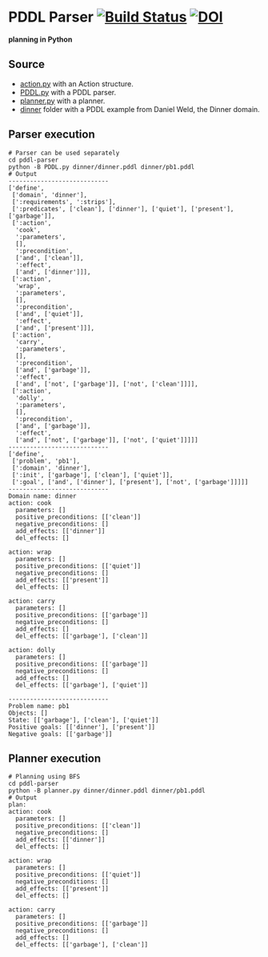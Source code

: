 # PDDL Parser [![Build Status](https://travis-ci.org/pucrs-automated-planning/pddl-parser.svg?branch=master)](https://travis-ci.org/pucrs-automated-planning/pddl-parser) [![DOI](https://zenodo.org/badge/42985356.svg)](https://zenodo.org/badge/latestdoi/42985356)
**planning in Python**

## Source
- [action.py](action.py) with an Action structure.
- [PDDL.py](PDDL.py) with a PDDL parser.
- [planner.py](planner.py) with a planner.
- [dinner](dinner) folder with a PDDL example from Daniel Weld, the Dinner domain.

## Parser execution
```Shell
# Parser can be used separately
cd pddl-parser
python -B PDDL.py dinner/dinner.pddl dinner/pb1.pddl
# Output
----------------------------
['define',
 ['domain', 'dinner'],
 [':requirements', ':strips'],
 [':predicates', ['clean'], ['dinner'], ['quiet'], ['present'], ['garbage']],
 [':action',
  'cook',
  ':parameters',
  [],
  ':precondition',
  ['and', ['clean']],
  ':effect',
  ['and', ['dinner']]],
 [':action',
  'wrap',
  ':parameters',
  [],
  ':precondition',
  ['and', ['quiet']],
  ':effect',
  ['and', ['present']]],
 [':action',
  'carry',
  ':parameters',
  [],
  ':precondition',
  ['and', ['garbage']],
  ':effect',
  ['and', ['not', ['garbage']], ['not', ['clean']]]],
 [':action',
  'dolly',
  ':parameters',
  [],
  ':precondition',
  ['and', ['garbage']],
  ':effect',
  ['and', ['not', ['garbage']], ['not', ['quiet']]]]]
----------------------------
['define',
 ['problem', 'pb1'],
 [':domain', 'dinner'],
 [':init', ['garbage'], ['clean'], ['quiet']],
 [':goal', ['and', ['dinner'], ['present'], ['not', ['garbage']]]]]
----------------------------
Domain name: dinner
action: cook
  parameters: []
  positive_preconditions: [['clean']]
  negative_preconditions: []
  add_effects: [['dinner']]
  del_effects: []

action: wrap
  parameters: []
  positive_preconditions: [['quiet']]
  negative_preconditions: []
  add_effects: [['present']]
  del_effects: []

action: carry
  parameters: []
  positive_preconditions: [['garbage']]
  negative_preconditions: []
  add_effects: []
  del_effects: [['garbage'], ['clean']]

action: dolly
  parameters: []
  positive_preconditions: [['garbage']]
  negative_preconditions: []
  add_effects: []
  del_effects: [['garbage'], ['quiet']]

----------------------------
Problem name: pb1
Objects: []
State: [['garbage'], ['clean'], ['quiet']]
Positive goals: [['dinner'], ['present']]
Negative goals: [['garbage']]
```

## Planner execution
```Shell
# Planning using BFS
cd pddl-parser
python -B planner.py dinner/dinner.pddl dinner/pb1.pddl
# Output
plan:
action: cook
  parameters: []
  positive_preconditions: [['clean']]
  negative_preconditions: []
  add_effects: [['dinner']]
  del_effects: []

action: wrap
  parameters: []
  positive_preconditions: [['quiet']]
  negative_preconditions: []
  add_effects: [['present']]
  del_effects: []

action: carry
  parameters: []
  positive_preconditions: [['garbage']]
  negative_preconditions: []
  add_effects: []
  del_effects: [['garbage'], ['clean']]
```